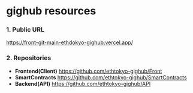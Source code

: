 # gighub resources

### 1. Public URL
https://front-git-main-ethdokyo-gighub.vercel.app/

### 2. Repositories

- **Frontend(Client)**
https://github.com/ethtokyo-gighub/Front
- **SmartContracts**
https://github.com/ethtokyo-gighub/SmartContracts
- **Backend(API)**
https://github.com/ethtokyo-gighub/API

